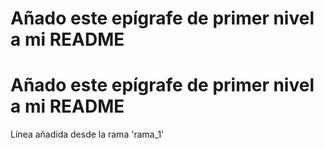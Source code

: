 # Añado este epígrafe de primer nivel a mi README
# Añado este epígrafe de primer nivel a mi README
Línea añadida desde la rama 'rama_1'
